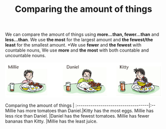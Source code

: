 ﻿---
layout: post
title:  "Comparing the amount of things"
description: Comparing the amount of things
keywords: tens
categories: grammar, tens
---
We can compare the amount of things using **more...than, fewer...than** and **less...than**. We use **the most** for the largest amount and **the fewest/the least** for the smallest amount.
*We use **fewer** and **the fewest** with countable nouns, We use **more** and **the most** with both countable and uncountable nouns.

![comparing.png][1]

Comparing the amount of things       |
:------------------------------------|:--
Millie has more tomatoes than Daniel.|Kitty has the most eggs.
Millie has less rice than Daniel.    |Daniel has the fewest tomatoes.
Millie has fewer bananas than Kitty. |Millie has the least juice.



  [1]: https://github.com/InfiniteWu/InfiniteWu.github.io/blob/master/images/comparing.png?raw=true